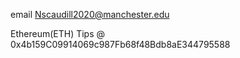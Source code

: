 email Nscaudill2020@manchester.edu

Ethereum(ETH) Tips @ 0x4b159C09914069c987Fb68f48Bdb8aE344795588

